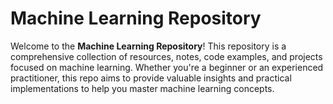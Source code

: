 # Machine Learning Repository

Welcome to the **Machine Learning Repository**! This repository is a comprehensive collection of resources, notes, code examples, and projects focused on machine learning. Whether you're a beginner or an experienced practitioner, this repo aims to provide valuable insights and practical implementations to help you master machine learning concepts.
